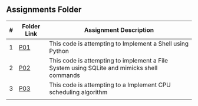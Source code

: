 ##  Assignments Folder

|   #   | Folder Link           | Assignment Description                                                                       |
| :---: | --------------------- | ---------------------------------------------------------------------------------------------|
|   1   |[P01](/Assignments/P01)|This code is attempting to Implement a Shell using Python                                     |
|   2   |[P02](/Assignments/P02)|This code is attempting to implement a File System using SQLite and mimicks shell commands    |
|   3   |[P03](/Assignments/P03)|This code is attempting to a Implement CPU scheduling algorithm                               |
                                                                 |

